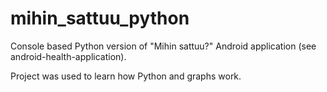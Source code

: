 # mihin_sattuu_python
Console based Python version of "Mihin sattuu?" Android application (see android-health-application).

Project was used to learn how Python and graphs work.
